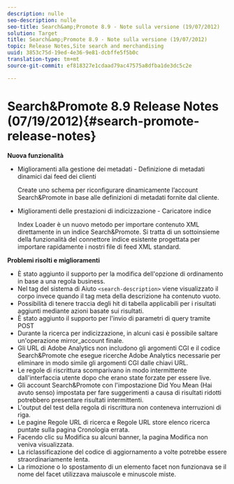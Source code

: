 ```yaml
---
description: nulle
seo-description: nulle
seo-title: Search&amp;Promote 8.9 - Note sulla versione (19/07/2012)
solution: Target
title: Search&amp;Promote 8.9 - Note sulla versione (19/07/2012)
topic: Release Notes,Site search and merchandising
uuid: 3853c75d-19ed-4e36-9e81-dcbffe5f5b0c
translation-type: tm+mt
source-git-commit: ef818327e1cdaad79ac47575a8dfba1de3dc5c2e

---
```



# Search&amp;Promote 8.9 Release Notes (07/19/2012){#search-promote-release-notes}

**Nuova funzionalità**

* Miglioramenti alla gestione dei metadati - Definizione di metadati dinamici dai feed dei clienti

   Create uno schema per riconfigurare dinamicamente l’account Search&amp;Promote in base alle definizioni di metadati fornite dal cliente.
* Miglioramenti delle prestazioni di indicizzazione - Caricatore indice

   Index Loader è un nuovo metodo per importare contenuto XML direttamente in un indice Search&amp;Promote. Si tratta di un sottoinsieme della funzionalità del connettore indice esistente progettata per importare rapidamente i nostri file di feed XML standard.

**Problemi risolti e miglioramenti**

* È stato aggiunto il supporto per la modifica dell&#39;opzione di ordinamento in base a una regola business.
* Nel tag del sistema di Aiuto `<search-description>` viene visualizzato il corpo invece quando il tag meta della descrizione ha contenuto vuoto.
* Possibilità di tenere traccia degli hit di tabella applicabili per i risultati aggiunti mediante azioni basate sui risultati.
* È stato aggiunto il supporto per l&#39;invio di parametri di query tramite POST
* Durante la ricerca per indicizzazione, in alcuni casi è possibile saltare un&#39;operazione mirror_account finale.
* Gli URL di Adobe Analytics non includono gli argomenti CGI e il codice Search&amp;Promote che esegue ricerche Adobe Analytics necessarie per eliminare in modo simile gli argomenti CGI dalle chiavi URL.
* Le regole di riscrittura scomparivano in modo intermittente dall&#39;interfaccia utente dopo che erano state forzate per essere live.
* Gli account Search&amp;Promote con l&#39;impostazione Did You Mean (Hai avuto senso) impostata per fare suggerimenti a causa di risultati ridotti potrebbero presentare risultati intermittenti.
* L&#39;output del test della regola di riscrittura non conteneva interruzioni di riga.
* Le pagine Regole URL di ricerca e Regole URL store elenco ricerca puntate sulla pagina Cronologia errata.
* Facendo clic su Modifica su alcuni banner, la pagina Modifica non veniva visualizzata.
* La riclassificazione del codice di aggiornamento a volte potrebbe essere straordinariamente lenta.
* La rimozione o lo spostamento di un elemento facet non funzionava se il nome del facet utilizzava maiuscole e minuscole miste.

